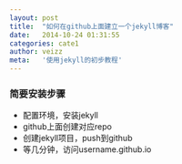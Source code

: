 ```yaml
---
layout: post  
title:  "如何在github上面建立一个jekyll博客"  
date:   2014-10-24 01:31:55  
categories: cate1
author: veizz  
meta:   '使用jekyll的初步教程'  
---
```


### 简要安装步骤
* 配置环境，安装jekyll  
* github上面创建对应repo  
* 创建jekyll项目，push到github  
* 等几分钟，访问username.github.io  


